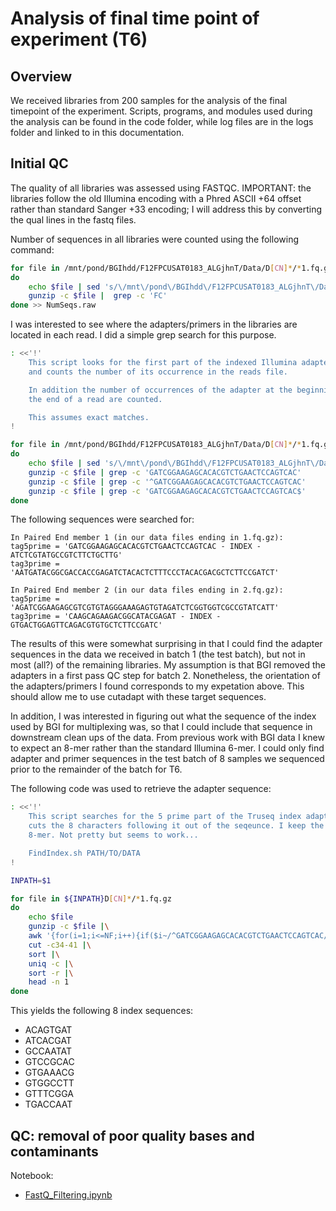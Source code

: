 Analysis of final time point of experiment (T6)
===============================================

Overview
--------

We received libraries from 200 samples for the analysis of the final timepoint
of the experiment. Scripts, programs, and modules used during the analysis can be 
found in the code folder, while log files are in the logs folder and linked to 
in this documentation.

Initial QC
----------

The quality of all libraries was assessed using FASTQC. IMPORTANT: the libraries follow
the old Illumina encoding with a Phred ASCII +64 offset rather than standard Sanger +33 
encoding; I will address this by converting the qual lines in the fastq files.

Number of sequences in all libraries were counted using the following command:

```bash
for file in /mnt/pond/BGIhdd/F12FPCUSAT0183_ALGjhnT/Data/D[CN]*/*1.fq.gz
do 
    echo $file | sed 's/\/mnt\/pond\/BGIhdd\/F12FPCUSAT0183_ALGjhnT\/Data\///g'
    gunzip -c $file |  grep -c 'FC'
done >> NumSeqs.raw 
```

I was interested to see where the adapters/primers in the libraries are located
in each read. I did a simple grep search for this purpose.

```bash
: <<'!'
    This script looks for the first part of the indexed Illumina adapter and
    and counts the number of its occurrence in the reads file.

    In addition the number of occurrences of the adapter at the beginning or
    the end of a read are counted.

    This assumes exact matches.
!

for file in /mnt/pond/BGIhdd/F12FPCUSAT0183_ALGjhnT/Data/D[CN]*/*1.fq.gz
do 
    echo $file | sed 's/\/mnt\/pond\/BGIhdd\/F12FPCUSAT0183_ALGjhnT\/Data\///g'
    gunzip -c $file | grep -c 'GATCGGAAGAGCACACGTCTGAACTCCAGTCAC'
    gunzip -c $file | grep -c '^GATCGGAAGAGCACACGTCTGAACTCCAGTCAC'
    gunzip -c $file | grep -c 'GATCGGAAGAGCACACGTCTGAACTCCAGTCAC$'
done
```

The following sequences were searched for:
    
    In Paired End member 1 (in our data files ending in 1.fq.gz):
    tag5prime = 'GATCGGAAGAGCACACGTCTGAACTCCAGTCAC - INDEX - ATCTCGTATGCCGTCTTCTGCTTG'  
    tag3prime = 'AATGATACGGCGACCACCGAGATCTACACTCTTTCCCTACACGACGCTCTTCCGATCT'

    In Paired End member 2 (in our data files ending in 2.fq.gz):
    tag5prime = 'AGATCGGAAGAGCGTCGTGTAGGGAAAGAGTGTAGATCTCGGTGGTCGCCGTATCATT'  
    tag3prime = 'CAAGCAGAAGACGGCATACGAGAT - INDEX - GTGACTGGAGTTCAGACGTGTGCTCTTCCGATC'

The results of this were somewhat surprising in that I could find the adapter sequences in
the data we received in batch 1 (the test batch), but not in most (all?) of the remaining
libraries. My assumption is that BGI removed the adapters in a first pass QC step for
batch 2. Nonetheless, the orientation of the adapters/primers I found corresponds to my
expetation above. This should allow me to use cutadapt with these target sequences.

In addition, I was interested in figuring out what the sequence of the index used by
BGI for multiplexing was, so that I could include that sequence in downstream clean ups
of the data. From previous work with BGI data I knew to expect an 8-mer rather than the 
standard Illumina 6-mer. I could only find adapter and primer sequences in the test batch 
of 8 samples we sequenced prior to the remainder of the batch for T6.

The following code was used to retrieve the adapter sequence:

```bash
: <<'!'
    This script searches for the 5 prime part of the Truseq index adapter and then 
    cuts the 8 characters following it out of the seqeunce. I keep the most abundant
    8-mer. Not pretty but seems to work...

    FindIndex.sh PATH/TO/DATA
!

INPATH=$1

for file in ${INPATH}D[CN]*/*1.fq.gz
do
    echo $file
    gunzip -c $file |\
    awk '{for(i=1;i<=NF;i++){if($i~/^GATCGGAAGAGCACACGTCTGAACTCCAGTCAC/){print $i}}}' |\
    cut -c34-41 |\
    sort |\
    uniq -c |\
    sort -r |\
    head -n 1
done
```

This yields the following 8 index sequences:

* ACAGTGAT
* ATCACGAT
* GCCAATAT
* GTCCGCAC
* GTGAAACG
* GTGGCCTT
* GTTTCGGA
* TGACCAAT

QC: removal of poor quality bases and contaminants
--------------------------------------------------

Notebook:
* [FastQ_Filtering.ipynb](http://nbviewer.ipython.org/urls/raw.github.com/bastodian/Dimensions/master/T6/FastQ_Filtering.ipynb)
